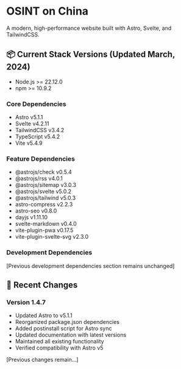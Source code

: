 # OSINT on China

A modern, high-performance website built with Astro, Svelte, and TailwindCSS.

## 📦 Current Stack Versions (Updated March, 2024)

- Node.js >= 22.12.0
- npm >= 10.9.2

### Core Dependencies
- Astro v5.1.1 
- Svelte v4.2.11
- TailwindCSS v3.4.2
- TypeScript v5.4.2
- Vite v5.4.9

### Feature Dependencies
- @astrojs/check v0.5.4
- @astrojs/rss v4.0.1
- @astrojs/sitemap v3.0.3
- @astrojs/svelte v5.0.2
- @astrojs/tailwind v5.0.3
- astro-compress v2.2.3
- astro-seo v0.8.0
- dayjs v1.11.10
- svelte-markdown v0.4.0
- vite-plugin-pwa v0.17.5
- vite-plugin-svelte-svg v2.3.0

### Development Dependencies
[Previous development dependencies section remains unchanged]

## 🔄 Recent Changes

### Version 1.4.7
- Updated Astro to v5.1.1
- Reorganized package.json dependencies
- Added postinstall script for Astro sync
- Updated documentation with latest versions
- Maintained all existing functionality
- Verified compatibility with Astro v5

[Previous changes remain...]